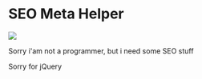# SEO Meta Helper

![](https://raw.githubusercontent.com/petrovnn/seometahelper/master/seo_meta_helper_logo.png)

Sorry i'am not a programmer, but i need some SEO stuff

Sorry for jQuery
